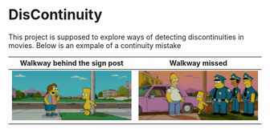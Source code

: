 # DisContinuity
This project is supposed to explore ways of detecting discontinuities in movies. Below is an exmpale of a continuity mistake

Walkway behind the sign post           |  Walkway missed
:-------------------------:|:-------------------------:
![](Bart_1.png)  |  ![](Bart_2.png)

